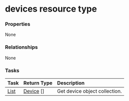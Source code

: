 # devices resource type



### Properties
None

### Relationships
None


### Tasks

| Task		   | Return Type	|Description|
|:---------------|:--------|:----------|
|[List](../api/device_list.md) | [Device](device.md) [] |Get device object collection. |

<!-- uuid: 601fff5d-35fd-441b-9c40-41f8521486b6
2015-10-09 18:41:45 UTC -->